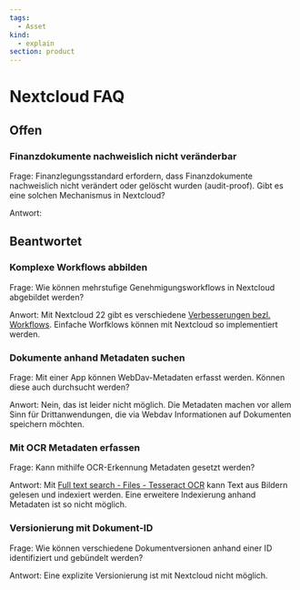 ```yaml
---
tags:
  - Asset
kind:
  - explain
section: product
---
```


# Nextcloud FAQ

## Offen

### Finanzdokumente nachweislich nicht veränderbar

Frage: Finanzlegungsstandard erfordern, dass Finanzdokumente nachweislich nicht verändert oder gelöscht wurden (audit-proof). Gibt es eine solchen Mechanismus in Nextcloud?

Antwort:

## Beantwortet

### Komplexe Workflows abbilden

Frage: Wie können mehrstufige Genehmigungsworkflows in Nextcloud abgebildet werden?

Anwort: Mit Nextcloud 22 gibt es verschiedene [Verbesserungen bezl. Workflows](https://nextcloud.com/blog/nextcloud-hub-22-introduces-approval-workflows-integrated-knowledge-management-and-decentralized-group-administration/). Einfache Worfklows können mit Nextcloud so implementiert werden.

### Dokumente anhand Metadaten suchen

Frage: Mit einer App können WebDav-Metadaten erfasst werden. Können diese auch durchsucht werden?

Anwort: Nein, das ist leider nicht möglich. Die Metadaten machen vor allem Sinn für Drittanwendungen, die via Webdav Informationen auf Dokumenten speichern möchten.

### Mit OCR Metadaten erfassen

Frage: Kann mithilfe OCR-Erkennung Metadaten gesetzt werden?

Antwort: Mit [Full text search - Files - Tesseract OCR](https://apps.nextcloud.com/apps/files_fulltextsearch_tesseract) kann Text aus Bildern gelesen und indexiert werden. Eine erweitere Indexierung anhand Metadaten ist so nicht möglich.

### Versionierung mit Dokument-ID

Frage: Wie können verschiedene Dokumentversionen anhand einer ID identifiziert und gebündelt werden?

Antwort: Eine explizite Versionierung ist mit Nextcloud nicht möglich.

